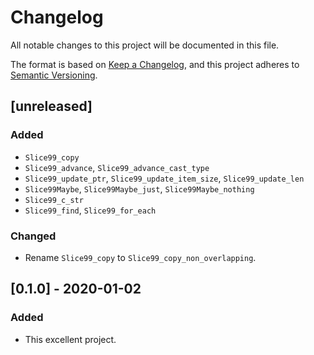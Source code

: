 # Changelog
All notable changes to this project will be documented in this file.

The format is based on [Keep a Changelog](https://keepachangelog.com/en/1.0.0/),
and this project adheres to [Semantic Versioning](https://semver.org/spec/v2.0.0.html).

## [unreleased]

### Added

 - `Slice99_copy`
 - `Slice99_advance`, `Slice99_advance_cast_type`
 - `Slice99_update_ptr`, `Slice99_update_item_size`, `Slice99_update_len`
 - `Slice99Maybe`, `Slice99Maybe_just`, `Slice99Maybe_nothing`
 - `Slice99_c_str`
 - `Slice99_find`, `Slice99_for_each`

### Changed

 - Rename `Slice99_copy` to `Slice99_copy_non_overlapping`.

## [0.1.0] - 2020-01-02

### Added

 - This excellent project.
